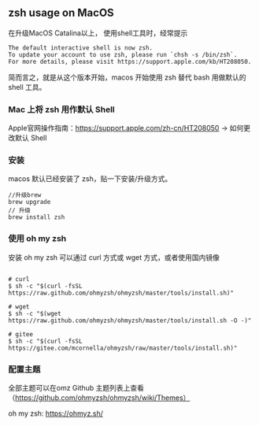  ## zsh usage on MacOS

 在升级MacOS Catalina以上， 使用shell工具时，经常提示

 ```
The default interactive shell is now zsh.
To update your account to use zsh, please run `chsh -s /bin/zsh`.
For more details, please visit https://support.apple.com/kb/HT208050.

```
简而言之，就是从这个版本开始，macos 开始使用 zsh 替代 bash 用做默认的 shell 工具。

### Mac 上将 zsh 用作默认 Shell

Apple官网操作指南：https://support.apple.com/zh-cn/HT208050 -> 如何更改默认 Shell

### 安装

macos 默认已经安装了 zsh，贴一下安装/升级方式。

```
//升级brew
brew upgrade
// 升级
brew install zsh

```

### 使用 oh my zsh

安装 oh my zsh 可以通过 curl 方式或 wget 方式，或者使用国内镜像

```

# curl
$ sh -c "$(curl -fsSL https://raw.github.com/ohmyzsh/ohmyzsh/master/tools/install.sh)"

# wget
$ sh -c "$(wget https://raw.github.com/ohmyzsh/ohmyzsh/master/tools/install.sh -O -)"

# gitee
$ sh -c "$(curl -fsSL https://gitee.com/mcornella/ohmyzsh/raw/master/tools/install.sh)"

```

### 配置主题

全部主题可以在omz Github 主题列表上查看（https://github.com/ohmyzsh/ohmyzsh/wiki/Themes）

oh my zsh: https://ohmyz.sh/
